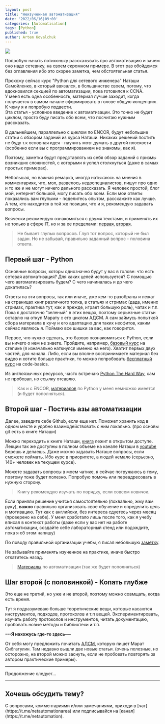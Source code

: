 ```yaml
---
layout: post
title: "Неизученная автоматизация"
date: '2022/06/16|09:00'
categories: [Automatisation]
tags: [Python]
published: true
author: Artem Kovalchuk
---
```


<img src="https://woohung.github.io/assets/images/automation.jpg">

Попробую начать потихоньку рассказывать про автоматизацию и зачем оно надо сетевику, на своем скромном примере. В этот раз обойдемся без оглавления ибо это скорее заметка, чем обстоятельная статья.  

Прохожу сейчас курс "Python для сетевого инженера" Наташи Самойленко, в который ввязался, в большинстве своем, потому, что вдохновился секцией по автоматизации, пока готовился к CCNA.  
У меня есть одна особенность, материал лучше заходит, когда получается в самом начале сформировать в голове общую концепцию. К чему я и попробую подвести.  
Эта статья - условное введение к автоматизации. Это точно не будет циклом, просто буду писать обо всем, что посчитаю нужным рассказать.  

В дальнейшем, параллельно с циклом по ENCOR, будут небольшие статьи с обзором заданий из курса Наташи. Никаких решений постить не буду т.к основная идея - научить мозг думать в другой плоскости (особенно если вы с программированием не знакомы, как я).  

Поэтому, заметки будут представлять из себя обзор заданий с призмы возникших сложностей, с которыми я успел столкнуться (даже в самых простых примерах).  

Небольшая, но важная ремарка, иногда натыкаюсь на мнения в комментариях, что, мол, развелось недоспециалистов, пишут про одно и то же и не могут ничего дельного рассказать. Я человек простой, блог мой, интернет большой, могу писать обо всем. Если мои ответы показались вам глупыми - поделитесь опытом, расскажите как лучше. А тем, кто находится в той же позиции, что и я, рекомендую задавать вопросы.  

Всячески рекомендую ознакомиться с двумя текстами, и применять их не только в сфере IT, но и за ее пределами: [первая](https://habr.com/ru/post/460221/), [вторая](https://ru.stackoverflow.com/help/how-to-ask).  

> Не бывает глупых вопросов. Глуп тот вопрос, который не был задан. Но не забывай, правильно заданный вопрос - половина ответа.

## Первый шаг - Python
Основные вопросы, которы однозначно будут у вас в голове: что есть сетевая автоматизация? Для каких целей используется? С помощью чего автоматизировать будем? С чего начиналась и до чего докатилась?  

Ответы на эти вопросы, так или иначе, уже кем-то разобраны и лежат на страницах книг различного толка, в статьях и стримах (дада, именно стримах, практика тут, как и прежде, играет большую роль), чатах и т.п.  
Пока я достаточно "зеленый" в этих вещах, поэтому серьезные статьи оставлю на откуп Марату с его циклом АДСМ. А сам займусь попыткой сбора материала в кучу и его адаптацию для таких неофитов, каким сейчас являюсь я. Поймаю все шишки за вас, как говорится.  

Первое, что нужно сделать, это базово познакомиться с Python, если вы ничего о нем не знаете. Пройдите, например, [базовый курс](https://stepik.org/course/67/info) на степике (я изначально наткнулся именно на него). Хватит первых двух частей, для начала. Либо, если вы вполне воспринимаете материал без видео и хотите больше практики, то можно попробовать [бесплатный курс](https://ru.code-basics.com/languages/python) на code-basics.  

Из англоязычных ресурсов, часто встречаю [Python The Hard Way](https://learnpythonthehardway.org/python3/?__s=94vd8nkdui77q2u34fpz), сам не пробовал, но ссылку отсавлю.  

> Как и с ENCOR, [материалов](https://disk.yandex.ru/d/SSY0Wy-gzbVxQw) по Python у меня немножко имеется (и будет пополняться).

## Второй шаг - Постичь азы автоматизации
Далее, заведите себе Github, если еще нет. Поможет хранить код в одном месте и удобно взаимодействовать с ним локально. (про основы git есть в книге Наташи)  

Можно переходить к книге Наташи, [книга](https://pyneng.readthedocs.io/ru/latest/contents.html) лежит в открытом доступе.  
Лекции так же доступны в полном объеме на канале Наташи в [youtube](https://www.youtube.com/playlist?list=PLah0HUih_ZRljCWNZp2N-YBVkgxiJZWEY)  
Берешь и делаешь. Даже можно задавать Наташе вопросы, если сможете поймать. Ибо курс в приоритете, а людей немало (серьезно, 140+ человек на текущем курсе).  

Можете задавать вопросы в моем чатике, я сейчас погружаюсь в тему, поэтому тоже будет полезно. Попробую помочь или переадресовать в нужную сторону.  

> Книгу рекомендую изучать по порядку, если совсем новичок.

Если приняли решение учитсья самостоятельно (похвально, жму вам руку), **важно** правильно организовать свое обучение и определить цель и мотивацию. Тут как с английски, без интереса сдуетесь через месяц (проверено на себе). У меня сработало лишь после того, как я учебу вписал в контекст работы (даже если у вас нет на работе автоматизации, создайте себе лабораторный стенд или подождите, пока я об этом напишу)  

По поводу правильной организации учебы, я писал небольшую [заметку](https://woohung.github.io/time-management/2022/02/03/Тайм-Менеджмент-ч3-Активное-обучение.html).  

Не забывайте применять изученное на практике, иначе быстро откатитесь назад.  

> [Материалы](https://disk.yandex.ru/d/TFskQuKdk3eUfg) по автоматизации (так же будет пополняться)

## Шаг второй (с половинкой) - Копать глубже
Это еще не третий, но уже и не второй, поэтому можно совмщать, когда есть время.  

Тут я подразумеваю больше теоретические вещи, которые касаются инструментов, подходов, протоколов и т.п вещей.
Экспериментировать, изучать работу протоколов и инструментов, читать документацию, пробовать новые методы и библиотеки и т.п.  

**---Я нахожусь где-то здесь---**  

От себя могу предложить почитать [АДСМ](https://linkmeup.ru/adsm/), которую пишет Марат Сибгатулин. Там недавно вышли две новые статьи. (очень полезные, но осторожно, на второй можно заснуть, если не пробовать повторять за автором практические примеры).  

<hr>
<p></p>
Продолжение следует...
<p></p>
<hr>
<h2>Хочешь обсудить тему?</h2>
С вопросами, комментариями и/или замечаниями, приходи в [чат](https://t.me/netautomationarea) или подписывайся на [канал](https://t.me/netautomation).